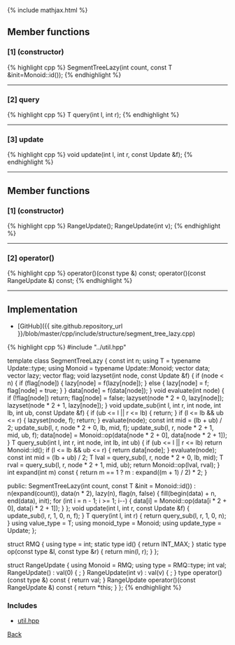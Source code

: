 {% include mathjax.html %}

## Member functions

### [1] (constructor)
{% highlight cpp %}
SegmentTreeLazy(int count, const T &init=Monoid::id());
{% endhighlight %}


---------------------------------------

### [2] query
{% highlight cpp %}
T query(int l, int r);
{% endhighlight %}


---------------------------------------

### [3] update
{% highlight cpp %}
void update(int l, int r, const Update &f);
{% endhighlight %}


---------------------------------------

## Member functions

### [1] (constructor)
{% highlight cpp %}
RangeUpdate();
RangeUpdate(int v);
{% endhighlight %}


---------------------------------------

### [2] operator()
{% highlight cpp %}
operator()(const type &) const;
operator()(const RangeUpdate &) const;
{% endhighlight %}


---------------------------------------

## Implementation

- [GitHub]({{ site.github.repository_url }}/blob/master/cpp/include/structure/segment_tree_lazy.cpp)

{% highlight cpp %}
#include "../util.hpp"

template <typename Update> class SegmentTreeLazy {
  const int n;
  using T = typename Update::type;
  using Monoid = typename Update::Monoid;
  vector<T> data;
  vector<Update> lazy;
  vector<bool> flag;
  void lazyset(int node, const Update &f) {
    if (node < n) {
      if (flag[node]) {
        lazy[node] = f(lazy[node]);
      } else {
        lazy[node] = f;
        flag[node] = true;
      }
    }
    data[node] = f(data[node]);
  }
  void evaluate(int node) {
    if (!flag[node]) return;
    flag[node] = false;
    lazyset(node * 2 + 0, lazy[node]);
    lazyset(node * 2 + 1, lazy[node]);
  }
  void update_sub(int l, int r, int node, int lb, int ub, const Update &f) {
    if (ub <= l || r <= lb) {
      return;
    }
    if (l <= lb && ub <= r) {
      lazyset(node, f);
      return;
    }
    evaluate(node);
    const int mid = (lb + ub) / 2;
    update_sub(l, r, node * 2 + 0, lb, mid, f);
    update_sub(l, r, node * 2 + 1, mid, ub, f);
    data[node] = Monoid::op(data[node * 2 + 0], data[node * 2 + 1]);
  }
  T query_sub(int l, int r, int node, int lb, int ub) {
    if (ub <= l || r <= lb) return Monoid::id();
    if (l <= lb && ub <= r) {
      return data[node];
    }
    evaluate(node);
    const int mid = (lb + ub) / 2;
    T lval = query_sub(l, r, node * 2 + 0, lb, mid);
    T rval = query_sub(l, r, node * 2 + 1, mid, ub);
    return Monoid::op(lval, rval);
  }
  int expand(int m) const { return m == 1 ? m : expand((m + 1) / 2) * 2; }

public:
  SegmentTreeLazy(int count, const T &init = Monoid::id()) :
    n(expand(count)), data(n * 2), lazy(n), flag(n, false) {
    fill(begin(data) + n, end(data), init);
    for (int i = n - 1; i >= 1; i--) {
      data[i] = Monoid::op(data[i * 2 + 0], data[i * 2 + 1]);
    }
  };
  void update(int l, int r, const Update &f) { update_sub(l, r, 1, 0, n, f); }
  T query(int l, int r) { return query_sub(l, r, 1, 0, n); }
  using value_type = T;
  using monoid_type = Monoid;
  using update_type = Update;
};

struct RMQ {
  using type = int;
  static type id() { return INT_MAX; }
  static type op(const type &l, const type &r) { return min(l, r); }
};

struct RangeUpdate {
  using Monoid = RMQ;
  using type = RMQ::type;
  int val;
  RangeUpdate() : val(0) { ; }
  RangeUpdate(int v) : val(v) { ; }
  type operator()(const type &) const { return val; }
  RangeUpdate operator()(const RangeUpdate &) const { return *this; }
};
{% endhighlight %}

### Includes

- [util.hpp](../util)

[Back](../..)
